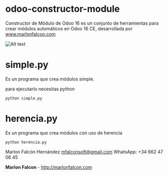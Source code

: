 # odoo-constructor-module
Constructor de Módulo de Odoo 16 es un conjunto de herramientas para crear módulos automáticos en Odoo 16 CE, desarrollada por www.marlonfalcon.com

![Alt text](https://github.com/falconsoft3d/odoo-constructor-module/blob/master/img/herencia.jpg?raw=true "Optional Title")



# simple.py
Es un programa que crea módulos simple.

para ejecutarlo necesitas python
```
python simple.py
```

# herencia.py
Es un programa que crea módulos con uso de herencia
```
python herencia.py
```



Marlon Falcón Hernández
mfalconsoft@gmail.com
WhatsApp: +34 662 47 06 45

**Marlon Falcon** - http://marlonfalcon.com
